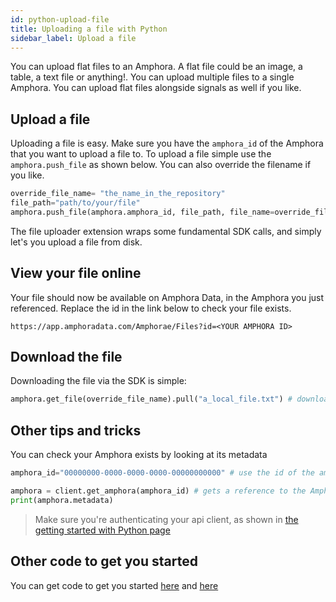 ```yaml
---
id: python-upload-file
title: Uploading a file with Python
sidebar_label: Upload a file
---
```


You can upload flat files to an Amphora. A flat file could be an image, a table, a text file or anything!. You can upload multiple files to a single Amphora. You can upload flat files alongside signals as well if you like.

## Upload a file
Uploading a file is easy. Make sure you have the ```amphora_id``` of the Amphora that you want to upload a file to. To upload a file simple use the ```amphora.push_file``` as shown below. You can also override the filename if you like.

```py
override_file_name= "the_name_in_the_repository"
file_path="path/to/your/file"
amphora.push_file(amphora.amphora_id, file_path, file_name=override_file_name)
```
The file uploader extension wraps some fundamental SDK calls, and simply let's you upload a file from disk. 


## View your file online

Your file should now be available on Amphora Data, in the Amphora you just referenced. Replace the id in the link below to check your file exists.

`https://app.amphoradata.com/Amphorae/Files?id=<YOUR AMPHORA ID>`

## Download the file

Downloading the file via the SDK is simple:

```py
amphora.get_file(override_file_name).pull("a_local_file.txt") # downloads the file to your local machine
```

## Other tips and tricks

You can check your Amphora exists by looking at its metadata
```py
amphora_id="00000000-0000-0000-0000-00000000000" # use the id of the amphora you created previously

amphora = client.get_amphora(amphora_id) # gets a reference to the Amphora
print(amphora.metadata) 
```
> Make sure you're authenticating your api client, as shown in [the getting started with Python page](./python-getting-started)

## Other code to get you started
You can get code to get you started [here](https://github.com/amphoradata/samples/blob/master/generic_templates/Push_a_file.py) and [here](https://github.com/amphoradata/samples/blob/master/generic_templates/Pull_a_file.py)
